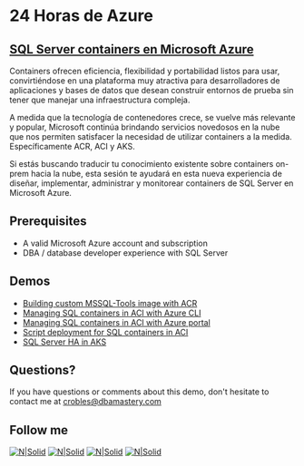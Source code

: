 # 24 Horas de Azure
## [SQL Server containers en Microsoft Azure](https://www.pass.org/marathon/2020/securedatastorage/Sessions/Details.aspx?sid=104333)

Containers ofrecen eficiencia, flexibilidad y portabilidad listos para usar, convirtiéndose en una plataforma muy atractiva para desarrolladores de aplicaciones y bases de datos que desean construir entornos de prueba sin tener que manejar una infraestructura compleja.

A medida que la tecnología de contenedores crece, se vuelve más relevante y popular, Microsoft continúa brindando servicios novedosos en la nube que nos permiten satisfacer la necesidad de utilizar containers a la medida. Específicamente ACR, ACI y AKS.

Si estás buscando traducir tu conocimiento existente sobre containers on-prem hacia la nube, esta sesión te ayudará en esta nueva experiencia de diseñar, implementar, administrar y monitorear containers de SQL Server en Microsoft Azure.

## **Prerequisites**  
* A valid Microsoft Azure account and subscription
* DBA / database developer experience with SQL Server

## **Demos**  
* [Building custom MSSQL-Tools image with ACR](Demo_01)
* [Managing SQL containers in ACI with Azure CLI](Demo_02/#part-1---azure-cli-experience)
* [Managing SQL containers in ACI with Azure portal](Demo_02/#part-2---portal-experience)
* [Script deployment for SQL containers in ACI](Demo_03)
* [SQL Server HA in AKS](Demo_04)

## Questions?
If you have questions or comments about this demo, don't hesitate to contact me at <crobles@dbamastery.com>

## Follow me
[![N|Solid](http://dbamastery.com/wp-content/uploads/2018/08/if_twitter_circle_color_107170.png)](https://twitter.com/dbamastery) [![N|Solid](http://dbamastery.com/wp-content/uploads/2018/08/if_github_circle_black_107161.png)](https://github.com/dbamaster) [![N|Solid](http://dbamastery.com/wp-content/uploads/2018/08/if_linkedin_circle_color_107178.png)](https://www.linkedin.com/in/croblesdba/) [![N|Solid](http://dbamastery.com/wp-content/uploads/2018/08/if_browser_1055104.png)](http://dbamastery.com/)
